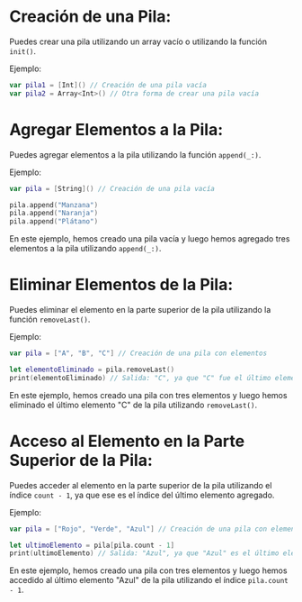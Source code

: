 # Creación de una Pila:
Puedes crear una pila utilizando un array vacío o utilizando la función `init()`.

Ejemplo:

```swift
var pila1 = [Int]() // Creación de una pila vacía
var pila2 = Array<Int>() // Otra forma de crear una pila vacía
```

# Agregar Elementos a la Pila:
Puedes agregar elementos a la pila utilizando la función `append(_:)`.

Ejemplo:

```swift
var pila = [String]() // Creación de una pila vacía

pila.append("Manzana")
pila.append("Naranja")
pila.append("Plátano")
```

En este ejemplo, hemos creado una pila vacía y luego hemos agregado tres elementos a la pila utilizando `append(_:)`.

# Eliminar Elementos de la Pila:
Puedes eliminar el elemento en la parte superior de la pila utilizando la función `removeLast()`.

Ejemplo:

```swift
var pila = ["A", "B", "C"] // Creación de una pila con elementos

let elementoEliminado = pila.removeLast()
print(elementoEliminado) // Salida: "C", ya que "C" fue el último elemento agregado y ahora es eliminado de la pila
```

En este ejemplo, hemos creado una pila con tres elementos y luego hemos eliminado el último elemento "C" de la pila utilizando `removeLast()`.

# Acceso al Elemento en la Parte Superior de la Pila:
Puedes acceder al elemento en la parte superior de la pila utilizando el índice `count - 1`, ya que ese es el índice del último elemento agregado.

Ejemplo:

```swift
var pila = ["Rojo", "Verde", "Azul"] // Creación de una pila con elementos

let ultimoElemento = pila[pila.count - 1]
print(ultimoElemento) // Salida: "Azul", ya que "Azul" es el último elemento agregado a la pila
```

En este ejemplo, hemos creado una pila con tres elementos y luego hemos accedido al último elemento "Azul" de la pila utilizando el índice `pila.count - 1`.
